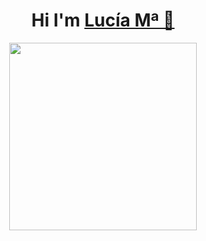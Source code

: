 <div align="center">
<h1>Hi I'm <a href="https://es.linkedin.com/in/luovtyrell">Lucía Mª 🌙</h1>
</div>
<div id="header" align="center">
  <img src="https://giffiles.alphacoders.com/212/212548.gif](https://favim.com/pd/s11/orig/7/730/7307/73076/gifs-8-bit-art-Favim.com-7307679.gif" width="300"/>
</div>
